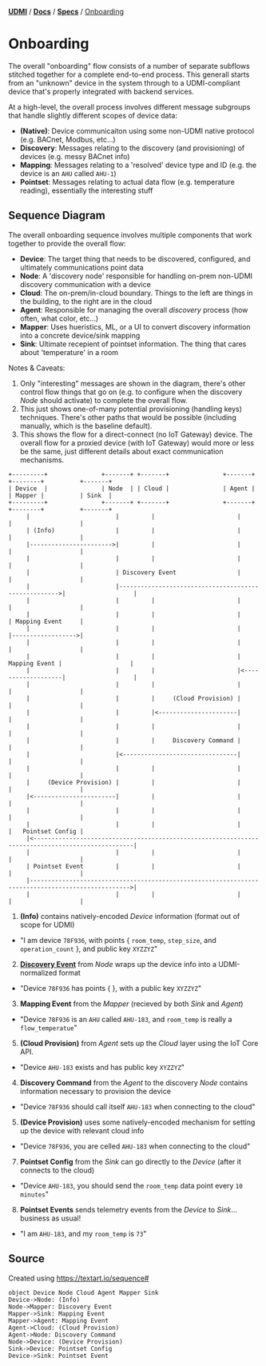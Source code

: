 [**UDMI**](../../) / [**Docs**](../) / [**Specs**](./) / [Onboarding](#)

# Onboarding

The overall "onboarding" flow consists of a number of separate subflows stitched together for a complete
end-to-end process. This generall starts from an "unknown" device in the system through to a UDMI-compliant
device that's properly integrated with backend services.

At a high-level, the overall process involves different message subgroups that handle slightly different
scopes of device data:
* **(Native)**: Device communicaiton using some non-UDMI native protocol (e.g. BACnet, Modbus, etc...)
* **Discovery**: Messages relating to the discovery (and provisioning) of devices (e.g. messy BACnet info)
* **Mapping**: Messages relating to a 'resolved' device type and ID (e.g. the device is an `AHU` called `AHU-1`)
* **Pointset**: Messages relating to actual data flow (e.g. temperature reading), essentially the interesting stuff

## Sequence Diagram

The overall onboarding sequence involves multiple components that work together to provide the overall flow:
* **Device**: The target thing that needs to be discovered, configured, and ultimately communications point data
* **Node**: A 'discovery node' responsible for handling on-prem non-UDMI discovery communication with a device
* **Cloud**: The on-prem/in-cloud boundary. Things to the left are things in the building, to the right are in the cloud
* **Agent**: Responsible for managing the overall _discovery_ process (how often, what color, etc...)
* **Mapper**: Uses hueristics, ML, or a UI to convert discovery information into a concrete device/sink mapping
* **Sink**: Ultimate recepient of pointset information. The thing that cares about 'temperature' in a room

Notes & Caveats:
1. Only "interesting" messages are shown in the diagram, there's other control flow things that go on (e.g.
to configure when the discovery *Node* should activate) to complete the overall flow.
2. This just shows one-of-many potential provisioning (handling keys) techniques. There's other paths
that would be possible (including manually, which is the baseline default).
3. This shows the flow for a direct-connect (no IoT Gateway) device. The overall flow for a proxied device
(with IoT Gateway) would more or less be the same, just different details about exact communication mechanisms.

```
+---------+               +-------+ +-------+               +-------+           +--------+          +-------+
| Device  |               | Node  | | Cloud |               | Agent |           | Mapper |          | Sink  |
+---------+               +-------+ +-------+               +-------+           +--------+          +-------+
     |                        |         |                       |                    |                   |
     | (Info)                 |         |                       |                    |                   |
     |----------------------->|         |                       |                    |                   |
     |                        |         |                       |                    |                   |
     |                        | Discovery Event                 |                    |                   |
     |                        |----------------------------------------------------->|                   |
     |                        |         |                       |                    |                   |
     |                        |         |                       |                    | Mapping Event     |
     |                        |         |                       |                    |------------------>|
     |                        |         |                       |                    |                   |
     |                        |         |                       |      Mapping Event |                   |
     |                        |         |                       |<-------------------|                   |
     |                        |         |                       |                    |                   |
     |                        |         |     (Cloud Provision) |                    |                   |
     |                        |         |<----------------------|                    |                   |
     |                        |         |                       |                    |                   |
     |                        |         |     Discovery Command |                    |                   |
     |                        |<--------------------------------|                    |                   |
     |                        |         |                       |                    |                   |
     |     (Device Provision) |         |                       |                    |                   |
     |<-----------------------|         |                       |                    |                   |
     |                        |         |                       |                    |                   |
     |                        |         |                       |                    |   Pointset Config |
     |<--------------------------------------------------------------------------------------------------|
     |                        |         |                       |                    |                   |
     | Pointset Event         |         |                       |                    |                   |
     |-------------------------------------------------------------------------------------------------->|
     |                        |         |                       |                    |                   |
```

1. **(Info)** contains natively-encoded _Device_ information (format out of scope for UDMI)
  * "I am device `78F936`, with points { `room_temp`, `step_size`, and `operation_count` }, and public key `XYZZYZ`"
2. **[Discovery Event](../../tests/event_discovery.tests/enumeration.json)** from _Node_ wraps up the device info into a UDMI-normalized format
  * "Device `78F936` has points { }, with a public key `XYZZYZ`"
3. **Mapping Event** from the _Mapper_ (recieved by both _Sink_ and _Agent_)
  * "Device `78F936` is an `AHU` called `AHU-183`, and `room_temp` is really a `flow_temperatue`"
5. **(Cloud Provision)** from _Agent_ sets up the _Cloud_ layer using the IoT Core API.
  * "Device `AHU-183` exists and has public key `XYZZYZ`"
4. **Discovery Command** from the _Agent_ to the discovery _Node_ contains information necessary to provision the device
  * "Device `78F936` should call itself `AHU-183` when connecting to the cloud"
5. **(Device Provision)** uses some natively-encoded mechanism for setting up the device with relevant cloud info
  * "Device `78F936`, you are celled `AHU-183` when connecting to the cloud"
7. **Pointset Config** from the _Sink_ can go directly to the _Device_ (after it connects to the cloud)
  * "Device `AHU-183`, you should send the `room_temp` data point every `10 minutes`"
8. **Pointset Events** sends telemetry events from the _Device_ to _Sink_... business as usual!
  * "I am `AHU-183`, and my `room_temp` is `73`"

## Source
Created using https://textart.io/sequence#
```
object Device Node Cloud Agent Mapper Sink
Device->Node: (Info)
Node->Mapper: Discovery Event
Mapper->Sink: Mapping Event
Mapper->Agent: Mapping Event
Agent->Cloud: (Cloud Provision)
Agent->Node: Discovery Command
Node->Device: (Device Provision)
Sink->Device: Pointset Config
Device->Sink: Pointset Event
```
